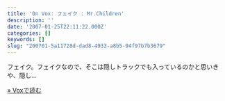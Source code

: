 ```yaml
---
title: 'On Vox: フェイク : Mr.Children'
description: ''
date: '2007-01-25T22:11:22.000Z'
categories: []
keywords: []
slug: "200701-5a11728d-dad8-4933-a8b5-94f97b7b3679"
---
```

フェイク。フェイクなので、そこは隠しトラックでも入っているのかと思いきや、隠し…

[» Voxで読む](http://qli.vox.com/library/post/%E3%83%95%E3%82%A7%E3%82%A4%E3%82%AF-mrchildren.html)
